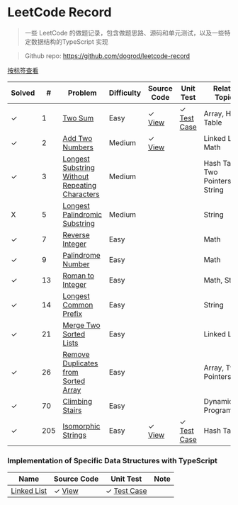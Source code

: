 # LeetCode Record

> 一些 LeetCode 的做题记录，包含做题思路、源码和单元测试，以及一些特定数据结构的TypeScript 实现

> Github repo: https://github.com/dogrod/leetcode-record

[按标签查看](http://leetcode.dogrod.com/#/sort-by-topic)

 Solved | # | Problem | Difficulty | Source Code | Unit Test | Related Topics
---- | --- | --- | --- | --- | --- | ---
✓ | 1 | [Two Sum](http://leetcode.dogrod.com/#/problems/two-sum) | Easy | ✓ [View](https://github.com/dogrod/leetcode-record/blob/master/src/two-sum.ts) | ✓ [Test Case](https://github.com/dogrod/leetcode-record/blob/master/__test__/two-sum.test.ts) | Array, Hash Table
✓ | 2 | [Add Two Numbers](http://leetcode.dogrod.com/#/problems/add-two-numbers) | Medium | ✓ [View](https://github.com/dogrod/leetcode-record/blob/master/src/add-two-numbers.ts) |   | Linked List, Math
✓ | 3 | [Longest Substring Without Repeating Characters](http://leetcode.dogrod.com/#/problems/longest-substring-without-repeating-characters) | Medium |   |   | Hash Table, Two Pointers, String
X | 5 | [Longest Palindromic Substring](http://leetcode.dogrod.com/#/problems/longest-palindromic-substring) | Medium |   |   | String
✓ | 7 | [Reverse Integer](http://leetcode.dogrod.com/#/problems/reverse-integer) | Easy |   |   | Math
✓ | 9 | [Palindrome Number](http://leetcode.dogrod.com/#/problems/palindrome-number) | Easy |   |   | Math
✓ | 13 | [Roman to Integer](http://leetcode.dogrod.com/#/problems/roman-to-integer) | Easy |   |   | Math, String
✓ | 14 | [Longest Common Prefix](http://leetcode.dogrod.com/#/problems/longest-common-prefix) | Easy |   |   | String
✓ | 21 | [Merge Two Sorted Lists](http://leetcode.dogrod.com/#/problems/merge-two-sorted-lists) | Easy |   |   | Linked List
✓ | 26 | [Remove Duplicates from Sorted Array](http://leetcode.dogrod.com/#/problems/remove-duplicates-from-sorted-array) | Easy |   |   | Array, Two Pointers
✓ | 70 | [Climbing Stairs](http://leetcode.dogrod.com/#/problems/climbing-stairs) | Easy |   |   | Dynamic Programming
✓ | 205 | [Isomorphic Strings](http://leetcode.dogrod.com/#/problems/isomorphic-strings) | Easy | ✓ [View](https://github.com/dogrod/leetcode-record/blob/master/src/isomorphic-strings.ts) | ✓ [Test Case](https://github.com/dogrod/leetcode-record/blob/master/__test__/isomorphic-strings.test.ts) | Hash Table

### Implementation of Specific Data Structures with TypeScript 

Name | Source Code | Unit Test | Note
---  | ---         | ---       | ---
[Linked List](http://leetcode.dogrod.com/#/data-structures/linked-list) | ✓ [View](https://github.com/dogrod/leetcode-record/blob/master/src/utils/linked-list/index.ts) | ✓ [Test Case](https://github.com/dogrod/leetcode-record/blob/master/__test__/linked-list/index.test.ts) | 